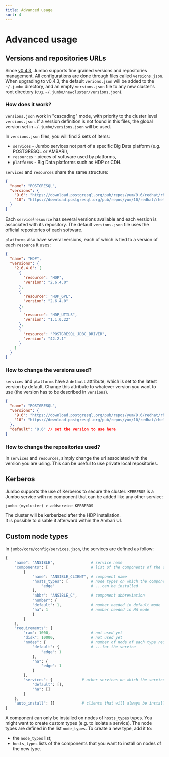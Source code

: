 ```yaml
---
title: Advanced usage
sort: 4
---
```


# Advanced usage

## Versions and repositories URLs

Since [v0.4.3](../../overview/versions), Jumbo supports fine grained versions and repositories management. All configurations are done through files called `versions.json`. When upgrading to v0.4.3, the default `verions.json` will be added to the `~/.jumbo` directory, and an empty `versions.json` file to any new cluster's root directory (e.g. `~/.jumbo/newcluster/versions.json`).

### How does it work?

`versions.json` work in "cascading" mode, with priority to the cluster level `versions.json`. If a version definition is not found in this files, the global version set in `~/.jumbo/versions.json` will be used.

In `versions.json` files, you will find 3 sets of items:

- `services` - Jumbo services not part of a specific Big Data platform (e.g. POSTGRESQL or AMBARI),
- `resources` - pieces of software used by platforms,
- `platforms` - Big Data platforms such as HDP or CDH.

`services` and `resources` share the same structure:

```json
{
  "name": "POSTGRESQL",
  "versions": {
    "9.6": "https://download.postgresql.org/pub/repos/yum/9.6/redhat/rhel-7-x86_64/pgdg-centos96-9.6-3.noarch.rpm",
    "10": "https://download.postgresql.org/pub/repos/yum/10/redhat/rhel-7-x86_64/pgdg-centos10-10-2.noarch.rpm"
  }
}
```

Each `service`/`resource` has several versions available and each version is associated with its repository. The default `versions.json` file uses the official repositories of each software.

`platforms` also have several versions, each of which is tied to a version of each `resource` it uses:

```json
{
  "name": "HDP",
  "versions": {
    "2.6.4.0": [
      {
        "resource": "HDP",
        "version": "2.6.4.0"
      },
      {
        "resource": "HDP_GPL",
        "version": "2.6.4.0"
      },
      {
        "resource": "HDP_UTILS",
        "version": "1.1.0.22"
      },
      {
        "resource": "POSTGRESQL_JDBC_DRIVER",
        "version": "42.2.1"
      }
    ]
  }
}
```

### How to change the versions used?

`services` and `platforms` have a `default` attribute, which is set to the latest version by default. Change this attribute to whatever version you want to use (the version has to be described in `versions`).

```json
{
  "name": "POSTGRESQL",
  "versions": {
    "9.6": "https://download.postgresql.org/pub/repos/yum/9.6/redhat/rhel-7-x86_64/pgdg-centos96-9.6-3.noarch.rpm",
    "10": "https://download.postgresql.org/pub/repos/yum/10/redhat/rhel-7-x86_64/pgdg-centos10-10-2.noarch.rpm"
  },
  "default": "9.6" // set the version to use here
}
```

### How to change the repositories used?

In `services` and `resources`, simply change the url associated with the version you are using. This can be useful to use private local repositories.

## Kerberos

Jumbo supports the use of Kerberos to secure the cluster. `KERBEROS` is a Jumbo service with no component that can be added like any other service:

```
jumbo (mycluster) > addservice KERBEROS
```

The cluster will be kerberized after the HDP installation.  
It is possible to disable it afterward within the Ambari UI.

## Custom node types

In `jumbo/core/config/services.json`, the services are defined as follow:

```python
{
	"name": "ANSIBLE",				  # service name
	"components": [				      # list of the components of the service
		{
			"name": "ANSIBLE_CLIENT", # component name
			"hosts_types": [		  # node types on which the component...
				"edge"                # ...can be installed
			],
			"abbr": "ANSIBLE_C",	  # component abbreviation
			"number": {
			"default": 1,			  # number needed in default mode
			"ha": 1			          # number needed in HA mode
			}
		}
	],
	"requirements": {
		"ram": 1000,                  # not used yet
		"disk": 10000,			      # not used yet
		"nodes": {					  # number of node of each type required...
			"default": {			  # ...for the service
				"edge": 1
			},
			"ha": {
				"edge": 1
			}
		},
		"services": {			  # other services on which the service depends
			"default": [],
			"ha": []
		}
	},
	"auto_install": []			  # clients that will always be installed
}
```

A component can only be installed on nodes of `hosts_types` types. You might want to create custom types (e.g. to isolate a service). The node types are defined in the list `node_types`. To create a new type, add it to:

- the `node_types` list;
- `hosts_types` lists of the components that you want to install on nodes of the new type.

<hint-box
    type='info'
    text='On auto-installation of a service, the components are added in priority to nodes of the first type of the `hosts_types` list.'
    ></hint-box>
